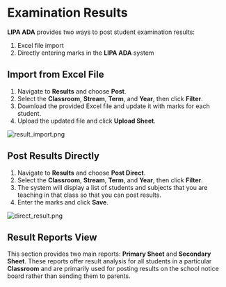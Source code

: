 # Examination Results

**LIPA ADA** provides two ways to post student examination results:
1. Excel file import
2. Directly entering marks in the **LIPA ADA** system

## Import from Excel File

1. Navigate to **Results** and choose **Post**.
2. Select the **Classroom**, **Stream**, **Term**, and **Year**, then click **Filter**.
3. Download the provided Excel file and update it with marks for each student.
4. Upload the updated file and click **Upload Sheet**.

![result_import.png](result_import.png)

## Post Results Directly

1. Navigate to **Results** and choose **Post Direct**.
2. Select the **Classroom**, **Stream**, **Term**, and **Year**, then click **Filter**.
3. The system will display a list of students and subjects that you are teaching in that class so that you can post results.
4. Enter the marks and click **Save**.

![direct_result.png](direct_result.png)

## Result Reports View

This section provides two main reports: **Primary Sheet** and **Secondary Sheet**. These reports offer result analysis for all students in a particular **Classroom** and are primarily used for posting results on the school notice board rather than sending them to parents.

